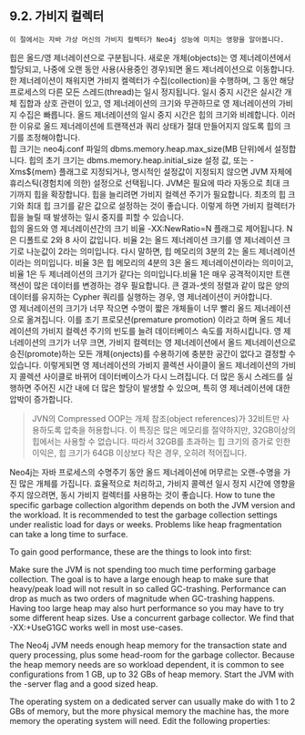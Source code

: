 ## 9.2. 가비지 컬렉터
```
이 절에서는 자바 가상 머신의 가비지 컬렉터가 Neo4j 성능에 미치는 영향을 알아봅니다.
```
힙은 올드/영 제너레이션으로 구분됩니다. 새로운 개체(objects)는 영 제너레이션에서 할당되고, 나중에 오랜 동안 사용(사용중인 경우)되면 올드 제너레이션으로 이동합니다. 한 제너레이션이 채워지면 가비지 켈렉터가 수집(collection)을 수행하며, 그 동안 해당 프로세스의 다른 모든 스레드(thread)는 일시 정지됩니다. 일시 중지 시간은 실시간 개체 집합과 상호 관련이 있고, 영 제너레이션의 크기와 무관하므로 영 제너레이션의 가비지 수집은 빠릅니다. 올드 제너레이션의 일시 중지 시간은 힙의 크기와 비례합니다. 이러한 이유로 올드 제너레이션에 트랜잭션과 쿼리 상태가 절대 만들어지지 않도록 힙의 크기를 조정해야합니다.  
힙 크기는 neo4j.conf 파일의 dbms.memory.heap.max_size(MB 단위)에서 설정합니다. 힙의 초기 크기는 dbms.memory.heap.initial_size 설정 값, 또는 -Xms${mem} 플래그로 지정되거나, 명시적인 설정값이 지정되지 않으면 JVM 자체에 휴리스틱(경험치에 의한) 설정으로 선택됩니다. JVM은 필요에 따라 자동으로 최대 크기까지 힙을 확장합니다. 힙을 늘리려면 가비지 컬렉션 주기가 필요합니다. 최초의 힙 크기와 최대 힙 크기를 같은 값으로 설정하는 것이 좋습니다. 이렇게 하면 가비지 컬렉터가 힙을 늘릴 때 발생하는 일시 중지를 피할 수 있습니다.  
힙의 올드와 영 제너레이션간의 크기 비율 -XX:NewRatio=N 플래그로 제어됩니다. N은 디폴트로 2와 8 사이 값입니다. 비율 2는 올드 제너레이션 크기를 영 제너레이션 크기로 나눈값이 2라는 의미입니다. 다시 말하면, 힙 메모리의 3분의 2는 올드 제너레이션이라는 의미입니다. 비율 3은 힙 메모리의 4분의 3은 올드 제너레이션이라는 의미이고, 비율 1은 두 제너레이션의 크기가 같다는 의미입니다.비율 1은 매우 공격적이지만 트랜잭션이 많은 데이터를 변경하는 경우 필요합니다. 큰 결과-셋의 정렬과 같이 많은 양의 데이터를 유지하는 Cypher 쿼리를 실행하는 경우, 영 제너레이션이 커야합니다.  
영 제너레이션의 크기가 너무 작으면 수명이 짧은 개체들이 너무 빨리 올드 제너레이션으로 옮겨집니다. 이를 조기 프로모션(premature promotion) 이라고 하며 올드 제너레이션의 가비지 컬렉션 주기의 빈도를 늘려 데이터베이스 속도를 저하시킵니다. 영 제너레이션의 크기가 너무 크면, 가비지 컬렉터는 영 제너레이션에서 올드 제너레이션으로 승진(promote)하는 모든 개체(onjects)를 수용하기에 충분한 공간이 없다고 결정할 수 있습니다. 이렇게되면 영 제너레이션의 가비지 콜렉션 사이클이 올드 제너레이션의 가비지 콜렉션 사이클로 바뀌어 데이터베이스가 다시 느려집니다. 더 많은 동시 스레드를 실행하면 주어진 시간 내에 더 많은 할당이 발생할 수 있으며, 특히 영 제너레이션에 대한 압박이 증가합니다.
> JVN의 Compressed OOP는 개체 참조(object references)가 32비트만 사용하도록 압축을 허용합니다. 이 특징은 많은 메모리를 절약하지만, 32GB이상의 힙에서는 사용할 수 없습니다. 따라서 32GB를 초과하는 힙 크기의 증가로 인한 이익은, 힙 크기가 64GB 이상보다 작은 경우, 오히려 적어집니다.  

Neo4j는 자바 프로세스의 수명주기 동안 올드 제너레이션에 머무르는 오랜-수명을 가진 많은 개체를 가집니다. 효율적으로 처리하고, 가비지 콜렉션 일시 정지 시간에 영향을 주지 않으려면, 동시 가비지 컬렉터를 사용하는 것이 좋습니다.
How to tune the specific garbage collection algorithm depends on both the JVM version and the workload. It is recommended to test the garbage collection settings under realistic load for days or weeks. Problems like heap fragmentation can take a long time to surface.

To gain good performance, these are the things to look into first:

Make sure the JVM is not spending too much time performing garbage collection. The goal is to have a large enough heap to make sure that heavy/peak load will not result in so called GC-trashing. Performance can drop as much as two orders of magnitude when GC-trashing happens. Having too large heap may also hurt performance so you may have to try some different heap sizes.
Use a concurrent garbage collector. We find that -XX:+UseG1GC works well in most use-cases.

The Neo4j JVM needs enough heap memory for the transaction state and query processing, plus some head-room for the garbage collector. Because the heap memory needs are so workload dependent, it is common to see configurations from 1 GB, up to 32 GBs of heap memory.
Start the JVM with the -server flag and a good sized heap.

The operating system on a dedicated server can usually make do with 1 to 2 GBs of memory, but the more physical memory the machine has, the more memory the operating system will need.
Edit the following properties:
